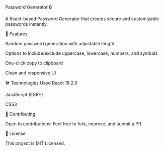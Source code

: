 Password Generator 🔒

A React-based Password Generator that creates secure and customizable passwords instantly.

🚀 Features

Random password generation with adjustable length

Options to include/exclude uppercase, lowercase, numbers, and symbols

One-click copy to clipboard

Clean and responsive UI

🛠️ Technologies Used
React 18.2.0

JavaScript (ES6+)

CSS3

🌟 Contributing

Open to contributions! Feel free to fork, improve, and submit a PR.

📜 License

This project is MIT Licensed.
